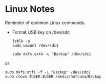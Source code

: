 # Linux Notes

Reminder of common Linux commands.

* Format USB key on /dev/sdc
    ```
    lsblk -p
    sudo umount /dev/sdc1

    sudo mkfs.ext4 -L "Backup" /dev/sdc1
    ```
or

    sudo mkfs.ntfs -f -L "Backup" /dev/sdc1
    sudo chown $USER:$USER /media/hotnuma/Backup

